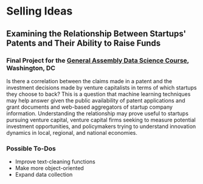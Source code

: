 # Selling Ideas
## Examining the Relationship Between Startups' Patents and Their Ability to Raise Funds
### Final Project for the [General Assembly Data Science Course](https://generalassemb.ly/education/data-science), Washington, DC

Is there a correlation between the claims made in a patent and the investment decisions made by venture capitalists in terms of which startups they choose to back? This is a question that machine learning techniques may help answer given the public availability of patent applications and grant documents and web-based aggregators of startup company information. Understanding the relationship may prove useful to startups pursuing venture capital, venture capital firms seeking to measure potential investment opportunities, and policymakers trying to understand innovation dynamics in local, regional, and national economies.

### Possible To-Dos
* Improve text-cleaning functions
* Make more object-oriented
* Expand data collection
